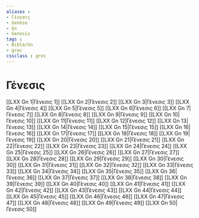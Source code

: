 ```yaml
---
aliases : 
- Γένεσις
- Genèse
- Gn
- Genesis
tags : 
- Bible/Gn
- grec
cssclass : grec
---
```


# Γένεσις

[[LXX Gn 1|Γένεσις 1]]
[[LXX Gn 2|Γένεσις 2]]
[[LXX Gn 3|Γένεσις 3]]
[[LXX Gn 4|Γένεσις 4]]
[[LXX Gn 5|Γένεσις 5]]
[[LXX Gn 6|Γένεσις 6]]
[[LXX Gn 7|Γένεσις 7]]
[[LXX Gn 8|Γένεσις 8]]
[[LXX Gn 9|Γένεσις 9]]
[[LXX Gn 10|Γένεσις 10]]
[[LXX Gn 11|Γένεσις 11]]
[[LXX Gn 12|Γένεσις 12]]
[[LXX Gn 13|Γένεσις 13]]
[[LXX Gn 14|Γένεσις 14]]
[[LXX Gn 15|Γένεσις 15]]
[[LXX Gn 16|Γένεσις 16]]
[[LXX Gn 17|Γένεσις 17]]
[[LXX Gn 18|Γένεσις 18]]
[[LXX Gn 19|Γένεσις 19]]
[[LXX Gn 20|Γένεσις 20]]
[[LXX Gn 21|Γένεσις 21]]
[[LXX Gn 22|Γένεσις 22]]
[[LXX Gn 23|Γένεσις 23]]
[[LXX Gn 24|Γένεσις 24]]
[[LXX Gn 25|Γένεσις 25]]
[[LXX Gn 26|Γένεσις 26]]
[[LXX Gn 27|Γένεσις 27]]
[[LXX Gn 28|Γένεσις 28]]
[[LXX Gn 29|Γένεσις 29]]
[[LXX Gn 30|Γένεσις 30]]
[[LXX Gn 31|Γένεσις 31]]
[[LXX Gn 32|Γένεσις 32]]
[[LXX Gn 33|Γένεσις 33]]
[[LXX Gn 34|Γένεσις 34]]
[[LXX Gn 35|Γένεσις 35]]
[[LXX Gn 36|Γένεσις 36]]
[[LXX Gn 37|Γένεσις 37]]
[[LXX Gn 38|Γένεσις 38]]
[[LXX Gn 39|Γένεσις 39]]
[[LXX Gn 40|Γένεσις 40]]
[[LXX Gn 41|Γένεσις 41]]
[[LXX Gn 42|Γένεσις 42]]
[[LXX Gn 43|Γένεσις 43]]
[[LXX Gn 44|Γένεσις 44]]
[[LXX Gn 45|Γένεσις 45]]
[[LXX Gn 46|Γένεσις 46]]
[[LXX Gn 47|Γένεσις 47]]
[[LXX Gn 48|Γένεσις 48]]
[[LXX Gn 49|Γένεσις 49]]
[[LXX Gn 50|Γένεσις 50]]
